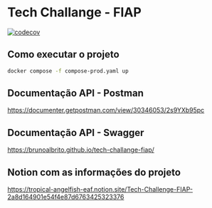 # Tech Challange - FIAP

[![codecov](https://codecov.io/gh/brunoalbrito/tech-challange-fiap/graph/badge.svg?token=FW8FL3RML6)](https://codecov.io/gh/brunoalbrito/tech-challange-fiap)


## Como executar o projeto

```bash
docker compose -f compose-prod.yaml up
```

## Documentação API - Postman

https://documenter.getpostman.com/view/30346053/2s9YXb95pc

## Documentação API - Swagger

https://brunoalbrito.github.io/tech-challange-fiap/

## Notion com as informações do projeto

https://tropical-angelfish-eaf.notion.site/Tech-Challenge-FIAP-2a8d164901e54f4e87d6763425323376